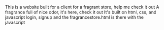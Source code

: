 This is a website built for a client for a fragrant store, help me check it out
A fragrance full of nice odor, it's here, check it out
It's built on html, css, and javascript
login, signup and the fragrancestore.html is there with the javascript
